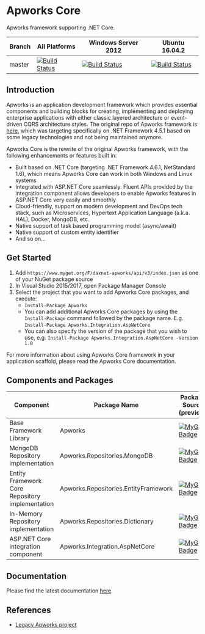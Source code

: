 # Apworks Core
Apworks framework supporting .NET Core.

Branch          | All Platforms     | Windows Server 2012   | Ubuntu 16.04.2             
----------------|-------------------|-----------------------|--------------------------
master          | [![Build Status](http://daxnet-win-svr.eastasia.cloudapp.azure.com:8080/buildStatus/icon?job=apworks-core)](http://daxnet-win-svr.eastasia.cloudapp.azure.com:8080/view/apworks/job/apworks-core/) | [![Build Status](http://daxnet-win-svr.eastasia.cloudapp.azure.com:8080/buildStatus/icon?job=apworks-core-win)](http://daxnet-win-svr.eastasia.cloudapp.azure.com:8080/view/apworks/job/apworks-core-win/) | [![Build Status](http://daxnet-win-svr.eastasia.cloudapp.azure.com:8080/buildStatus/icon?job=apworks-core-ubuntu)](http://daxnet-win-svr.eastasia.cloudapp.azure.com:8080/view/apworks/job/apworks-core-ubuntu/)

## Introduction
Apworks is an application development framework which provides essential components and building blocks for creating, implementing and deploying enterprise applications with either classic layered architecture or event-driven CQRS architecture styles. The original repo of Apworks framework is [here](https://github.com/daxnet/Apworks), which was targeting specifically on .NET Framework 4.5.1 based on some legacy technologies and not being maintained anymore.

Apworks Core is the rewrite of the original Apworks framework, with the following enhancements or features built in:

- Built based on .NET Core (targeting .NET Framework 4.6.1, NetStandard 1.6), which means Apworks Core can work in both Windows and Linux systems
- Integrated with ASP.NET Core seamlessly. Fluent APIs provided by the integration component allows developers to enable Apworks features in ASP.NET Core very easily and smoothly
- Cloud-friendly, support on modern development and DevOps tech stack, such as Microservices, Hypertext Application Language (a.k.a. HAL), Docker, MongoDB, etc.
- Native support of task based programming model (async/await)
- Native support of custom entity identifier
- And so on...

## Get Started
1. Add `https://www.myget.org/F/daxnet-apworks/api/v3/index.json` as one of your NuGet package source
2. In Visual Studio 2015/2017, open Package Manager Console
3. Select the project that you want to add Apworks Core packages, and execute:
	- `Install-Package Apworks`
	- You can add additional Apworks Core packages by using the `Install-Package` command followed by the package name. E.g. `Install-Package Apworks.Integration.AspNetCore`
	- You can also specify the version of the package that you wish to use, e.g. `Install-Package Apworks.Integration.AspNetCore -Version 1.0`

For more information about using Apworks Core framework in your application scaffold, please read the Apworks Core documentation.

## Components and Packages

Component | Package Name                      | Package Source (preview)         | Package Source (release)
-----------------------|--------------------------|----------------------------------|--------------------------
Base Framework Library | Apworks                   | [![MyGet Badge](https://buildstats.info/myget/daxnet-apworks-pre/Apworks)](https://www.myget.org/feed/daxnet-apworks-pre/package/nuget/Apworks) | (none)
MongoDB Repository implementation | Apworks.Repositories.MongoDB | [![MyGet Badge](https://buildstats.info/myget/daxnet-apworks-pre/Apworks.Repositories.MongoDB)](https://www.myget.org/feed/daxnet-apworks-pre/package/nuget/Apworks.Repositories.MongoDB) | (none)
Entity Framework Core Repository implementation | Apworks.Repositories.EntityFramework | [![MyGet Badge](https://buildstats.info/myget/daxnet-apworks-pre/Apworks.Repositories.EntityFramework)](https://www.myget.org/feed/daxnet-apworks-pre/package/nuget/Apworks.Repositories.EntityFramework) | (none)
In-Memory Repository implementation | Apworks.Repositories.Dictionary | [![MyGet Badge](https://buildstats.info/myget/daxnet-apworks-pre/Apworks.Repositories.Dictionary)](https://www.myget.org/feed/daxnet-apworks-pre/package/nuget/Apworks.Repositories.Dictionary) | (none)
ASP.NET Core integration component | Apworks.Integration.AspNetCore | [![MyGet Badge](https://buildstats.info/myget/daxnet-apworks-pre/Apworks.Integration.AspNetCore)](https://www.myget.org/feed/daxnet-apworks-pre/package/nuget/Apworks.Integration.AspNetCore) | (none)

## Documentation
Please find the latest documentation [here](http://apworks-core.readthedocs.io/en/latest/).

## References
- [Legacy Apworks project](https://github.com/daxnet/apworks)

